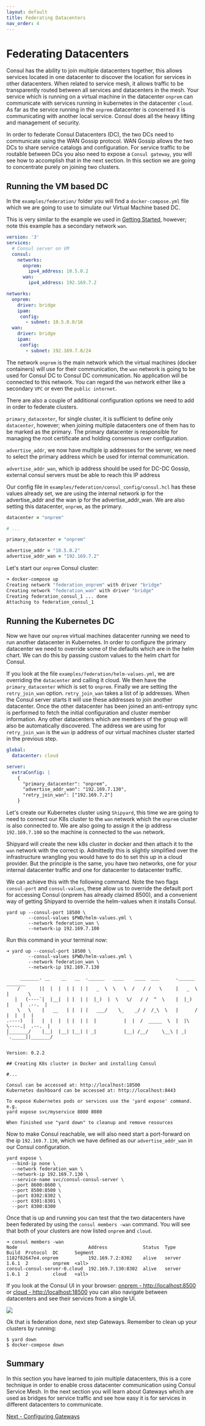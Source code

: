 ```yaml
---
layout: default
title: Federating Datacenters
nav_order: 4
---
```


# Federating Datacenters

Consul has the ability to join multiple datacenters together, this allows services located in one datacenter to discover the location for services in other datacenters. When related to service mesh, it allows traffic to be transparently routed between all services and datacenters in the mesh. Your service which is running on a virtual machine in the datacenter `onprem` can communicate with services running in kubernetes in the datacenter `cloud`. As far as the service running in the `onprem` datacenter is concerned it is communicating with another local service. Consul does all the heavy lifting and management of security.

In order to federate Consul Datacenters (DC), the two DCs need to communicate using the WAN Gossip protocol. WAN Gossip allows the two DCs to share service catalogs and configuration. For service traffic to be routable between DCs you also need to expose a `Consul gateway`, you will see how to accomplish that in the next section. In this section we are going to concentrate purely on joining two clusters.

## Running the VM based DC

In the `examples/federation/` folder you will find a `docker-compose.yml` file which we are going to use to simulate our Virtual Machine based DC.

This is very similar to the example we used in [Getting Started](getting_started.html), however; note this example has a secondary network `wan`.

```yaml
version: '3'
services:
  # Consul server on VM
  consul:
    networks:
      onprem:
        ipv4_address: 10.5.0.2
      wan:
        ipv4_address: 192.169.7.2

networks:
  onprem:
    driver: bridge
    ipam:
     config:
       - subnet: 10.5.0.0/16
  wan:
    driver: bridge
    ipam:
     config:
       - subnet: 192.169.7.0/24
```

The network `onprem` is the main network which the virtual machines (docker containers) will use for their communication, the `wan` network is going to be used for Consul DC to Consul DC communication. No application will be connected to this network. You can regard the `wan` network either like a secondary `VPC` or even the `public internet`.

There are also a couple of additional configuration options we need to add in order to federate clusters.

`primary_datacenter`, for single cluster, it is sufficient to define only `datacenter`, however; when joining multiple datacenters one of them has to be marked as the primary. The primary datacenter is responsible for managing the root certificate and holding consensus over configuration.

`advertise_addr`, we now have multiple ip addresses for the server, we need to select the primary address which be used for internal communication.

`advertise_addr_wan`, which ip address should be used for DC-DC Gossip, external consul servers must be able to reach this IP address


Our config file in `examples/federation/consul_config/consul.hcl` has these values already set, we are using the internal network ip for the advertise_addr and the wan ip for the advertise_addr_wan. We are also setting this datacenter, `onprem`, as the primary.

```ruby
datacenter = "onprem"

# ...

primary_datacenter = "onprem"

advertise_addr = "10.5.0.2"
advertise_addr_wan = "192.169.7.2"
```

Let's start our `onprem` Consul cluster:

```bash
➜ docker-compose up
Creating network "federation_onprem" with driver "bridge"
Creating network "federation_wan" with driver "bridge"
Creating federation_consul_1 ... done
Attaching to federation_consul_1
```

## Running the Kubernetes DC

Now we have our `onprem` virtual machines datacenter running we need to run another datacenter in Kubernetes. In order to configure the primary datacenter we need to override some of the defaults which are in the helm chart. We can do this by passing custom values to the helm chart for Consul.

If you look at the file `examples/federation/helm-values.yml`, we are overriding the `datacenter` and calling it cloud. We then have the `primary_datacenter` which is set to `onprem`. Finally we are setting the `retry_join_wan` option. `retry_join_wan` takes a list of ip addresses. When the Consul server starts it will use these addresses to join another datacenter. Once the other datacenter has been joined an anti-entropy sync is performed to fetch the initial configuration and cluster member information. Any other datacenters which are members of the group will also be automatically discovered. The address we are using for `retry_join_wan` is the `wan` ip address of our virtual machines cluster started in the previous step.

```yaml
global:
  datacenter: cloud

server:
  extraConfig: |
    {
      "primary_datacenter": "onprem", 
      "advertise_addr_wan": "192.169.7.130", 
      "retry_join_wan": ["192.169.7.2"]
    }
```

Let's create our Kubernetes cluster using `Shipyard`, this time we are going to need to connect our K8s cluster to the `wan` network which the `onprem` cluster is also connected to. We are also going to assign it the ip address `192.169.7.100` so the machine is connected to the `wan` network.

Shipyard will create the new k8s cluster in docker and then attach it to the `wan` network with the correct ip. Admittedly this is slightly simplified over the infrastructure wrangling you would have to do to set this up in a cloud provider. But the principle is the same, you have two networks, one for your internal datacenter traffic and one for datacenter to datacenter traffic.

We can achieve this with the following command. Note the two flags `consul-port` and `consul-values`, these allow us to override the default port for accessing Consul (onprem has already claimed 8500), and a convenient way of getting Shipyard to override the helm-values when it installs Consul.

```shell
yard up --consul-port 18500 \
        --consul-values $PWD/helm-values.yml \
        --network federation_wan \
        --network-ip 192.169.7.100
```

Run this command in your terminal now:

```shell
➜ yard up --consul-port 18500 \
        --consul-values $PWD/helm-values.yml \
        --network federation_wan \
        --network-ip 192.169.7.130

     _______. __    __   __  .______   ____    ____  ___      .______       _______  
    /       ||  |  |  | |  | |   _  \  \   \  /   / /   \     |   _  \     |       \ 
   |   (----`|  |__|  | |  | |  |_)  |  \   \/   / /  ^  \    |  |_)  |    |  .--.  |
    \   \    |   __   | |  | |   ___/    \_    _/ /  /_\  \   |      /     |  |  |  |
.----)   |   |  |  |  | |  | |  |          |  |  /  _____  \  |  |\  \----.|  .--.  |
|_______/    |__|  |__| |__| | _|          |__| /__/     \__\ | _| `._____||_______/ 


Version: 0.2.2

## Creating K8s cluster in Docker and installing Consul

#...

Consul can be accessed at: http://localhost:18500
Kubernetes dashboard can be accessed at: http://localhost:8443

To expose Kubernetes pods or services use the 'yard expose' command. e.g.
yard expose svc/myservice 8080 8080

When finished use "yard down" to cleanup and remove resources
```

Now to make Consul reachable, we will also need start a port-forward on the ip `192.169.7.130`, which we have defined as our `advertise_addr_wan` in our Consul configuration.

```shell
yard expose \
  --bind-ip none \
  --network federation_wan \
  --network-ip 192.169.7.130 \
  --service-name svc/consul-consul-server \
  --port 8600:8600 \
  --port 8500:8500 \
  --port 8302:8302 \
  --port 8301:8301 \
  --port 8300:8300
```

Once that is up and running you can test that the two datacenters have been federated by using the `consul members -wan` command. You will see that both of your clusters are now listed `onprem` and `cloud`.

```shell
➜ consul members -wan
Node                          Address             Status  Type    Build  Protocol  DC      Segment
1182f82647e4.onprem           192.169.7.2:8302    alive   server  1.6.1  2         onprem  <all>
consul-consul-server-0.cloud  192.169.7.130:8302  alive   server  1.6.1  2         cloud   <all>
```

If you look at the Consul UI in your browser: [onprem - http://localhost:8500](http://localhost:8500) or [cloud - http://localhost:18500](http://localhost:18500) you can also navigate between datacenters and see their services from a single UI.

![](images/federation/consul_ui_multi.png)

Ok that is federation done, next step Gateways. Remember to clean up your clusters by running:

```
$ yard down
$ docker-compose down
```

## Summary
In this section you have learned to join multiple datacenters, this is a core technique in order to enable cross datacenter communication using Consul Service Mesh. In the next section you will learn about Gateways which are used as bridges for service traffic and see how easy it is for services in different datacenters to communicate.

[Next - Configuring Gateways](gateways.hcl)

